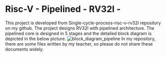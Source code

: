# Risc-V - Pipelined - RV32I -
This project is developed from Single-cycle-process-risc-v-rv32I repository on my github.
The project designs RV32I with pipelined architecture.
The pipelined core is designed in 5 stages and the detailed block diagram is depicted in the below picture.
![block_diagram_pipeline](https://github.com/Stork1323/Risc-V-Pipelined-RV32I-/assets/136346435/0f57da06-0bdd-4ff5-bd24-3dea723c964f)
In my repository, there are some files written by my teacher, so please do not share these documents widely.
